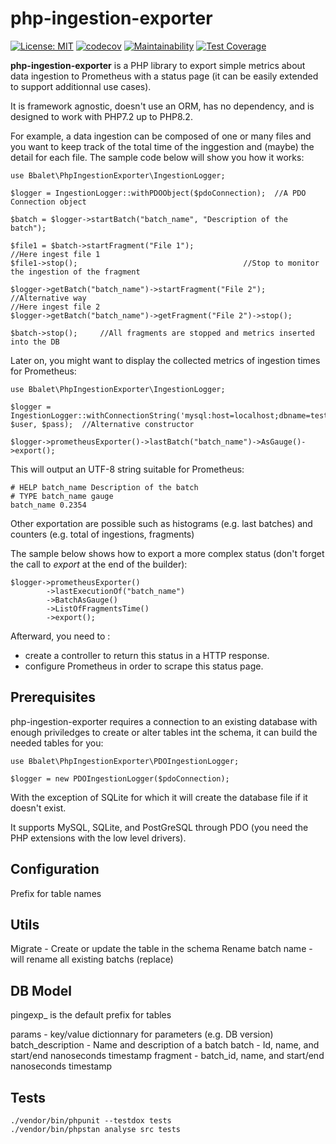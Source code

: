 # php-ingestion-exporter

[![License: MIT](https://img.shields.io/badge/License-MIT-yellow.svg)](https://opensource.org/licenses/MIT)
[![codecov](https://codecov.io/gh/bbalet/php-ingestion-exporter/graph/badge.svg?token=49L8O0L3Y5)](https://codecov.io/gh/bbalet/php-ingestion-exporter)
[![Maintainability](https://api.codeclimate.com/v1/badges/c90d88a8a791fd4f6080/maintainability)](https://codeclimate.com/github/bbalet/php-ingestion-exporter/maintainability)
[![Test Coverage](https://api.codeclimate.com/v1/badges/c90d88a8a791fd4f6080/test_coverage)](https://codeclimate.com/github/bbalet/php-ingestion-exporter/test_coverage)

**php-ingestion-exporter** is a PHP library to export simple metrics about data ingestion to Prometheus with a status page (it can be easily extended to support additionnal use cases).

It is framework agnostic, doesn't use an ORM, has no dependency, and is designed to work with PHP7.2 up to PHP8.2.

For example, a data ingestion can be composed of one or many files and you want to keep track of the total time of the inggestion and (maybe) the detail for each file.
The sample code below will show you how it works:


    use Bbalet\PhpIngestionExporter\IngestionLogger;

    $logger = IngestionLogger::withPDOObject($pdoConnection);  //A PDO Connection object
    
    $batch = $logger->startBatch("batch_name", "Description of the batch");

    $file1 = $batch->startFragment("File 1");
    //Here ingest file 1
    $file1->stop();                                     //Stop to monitor the ingestion of the fragment

    $logger->getBatch("batch_name")->startFragment("File 2");   //Alternative way
    //Here ingest file 2
    $logger->getBatch("batch_name")->getFragment("File 2")->stop();

    $batch->stop();     //All fragments are stopped and metrics inserted into the DB

Later on, you might want to display the collected metrics of ingestion times for Prometheus:

    use Bbalet\PhpIngestionExporter\IngestionLogger;

    $logger = IngestionLogger::withConnectionString('mysql:host=localhost;dbname=test', $user, $pass);  //Alternative constructor

    $logger->prometheusExporter()->lastBatch("batch_name")->AsGauge()->export();

This will output an UTF-8 string suitable for Prometheus:

    # HELP batch_name Description of the batch
    # TYPE batch_name gauge
    batch_name 0.2354

Other exportation are possible such as histograms (e.g. last batches) and counters (e.g. total of ingestions, fragments)

The sample below shows how to export a more complex status (don't forget the call to *export* at the end of the builder):

    $logger->prometheusExporter()
            ->lastExecutionOf("batch_name")
            ->BatchAsGauge()
            ->ListOfFragmentsTime()
            ->export();


Afterward, you need to :
 - create a controller to return this status in a HTTP response.
 - configure Prometheus in order to scrape this status page.

## Prerequisites

php-ingestion-exporter requires a connection to an existing database with enough priviledges to create or alter tables int the schema, it can build the needed tables for you:

    use Bbalet\PhpIngestionExporter\PDOIngestionLogger;

    $logger = new PDOIngestionLogger($pdoConnection);
    

With the exception of SQLite for which it will create the database file if it doesn't exist.

It supports MySQL, SQLite, and PostGreSQL through PDO (you need the PHP extensions with the low level drivers).

## Configuration

Prefix for table names

## Utils

Migrate - Create or update the table in the schema
Rename batch name - will rename all existing batchs (replace)

## DB Model

pingexp_ is the default prefix for tables

params - key/value dictionnary for parameters (e.g. DB version)
batch_description - Name and description of a batch
batch - Id, name, and start/end nanoseconds timestamp
fragment - batch_id, name, and start/end nanoseconds timestamp

## Tests

    ./vendor/bin/phpunit --testdox tests
    ./vendor/bin/phpstan analyse src tests